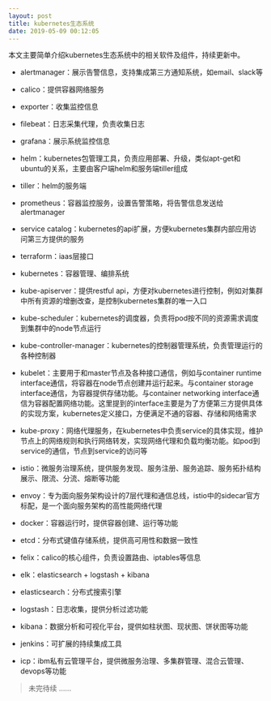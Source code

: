 ```yaml
---
layout: post
title: kubernetes生态系统
date: 2019-05-09 00:12:05
---
```


本文主要简单介绍kubernetes生态系统中的相关软件及组件，持续更新中。

- alertmanager：展示告警信息，支持集成第三方通知系统，如email、slack等

- calico：提供容器网络服务

- exporter：收集监控信息

- filebeat：日志采集代理，负责收集日志

- grafana：展示系统监控信息

- helm：kubernetes包管理工具，负责应用部署、升级，类似apt-get和ubuntu的关系，主要由客户端helm和服务端tiller组成

- tiller：helm的服务端

- prometheus：容器监控服务，设置告警策略，将告警信息发送给alertmanager

- service catalog：kubernetes的api扩展，方便kubernetes集群内部应用访问第三方提供的服务

- terraform：iaas层接口

- kubernetes：容器管理、编排系统

- kube-apiserver：提供restful api，方便对kubernetes进行控制，例如对集群中所有资源的增删改查，是控制kubernetes集群的唯一入口

- kube-scheduler：kubernetes的调度器，负责将pod按不同的资源需求调度到集群中的node节点运行

- kube-controller-manager：kubernetes的控制器管理系统，负责管理运行的各种控制器

- kubelet：主要用于和master节点及各种接口通信，例如与container runtime interface通信，将容器在node节点创建并运行起来。与container storage interface通信，为容器提供存储功能。与container networking interface通信为容器配置网络功能。这里提到的interface主要是为了方便第三方提供具体的实现方案，kubernetes定义接口，方便满足不通的容器、存储和网络需求

- kube-proxy：网络代理服务，在kubernetes中负责service的具体实现，维护节点上的网络规则和执行网络转发，实现网络代理和负载均衡功能。如pod到service的通信，节点到service的访问等

- istio：微服务治理系统，提供服务发现、服务注册、服务追踪、服务拓扑结构展示、限流、分流、熔断等功能

- envoy：专为面向服务架构设计的7层代理和通信总线，istio中的sidecar官方标配，是一个面向服务架构的高性能网络代理

- docker：容器运行时，提供容器创建、运行等功能

- etcd：分布式键值存储系统，提供高可用性和数据一致性

- felix：calico的核心组件，负责设置路由、iptables等信息

- elk：elasticsearch + logstash + kibana

- elasticsearch：分布式搜索引擎

- logstash：日志收集，提供分析过滤功能

- kibana：数据分析和可视化平台，提供如柱状图、现状图、饼状图等功能

- jenkins：可扩展的持续集成工具

- icp：ibm私有云管理平台，提供微服务治理、多集群管理、混合云管理、devops等功能

> 未完待续 ......
